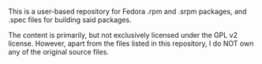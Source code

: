 This is a user-based repository for Fedora .rpm and .srpm packages,
and .spec files for building said packages.

The content is primarily, but not exclusively licensed under the GPL v2 license.
However, apart from the files listed in this repository, I do NOT own any of 
the original source files.
